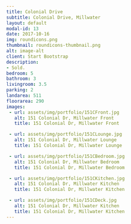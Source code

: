```yaml
---
title: Colonial Drive
subtitle: Colonial Drive, Millwater
layout: default
modal-id: 13
date: 2017-10-16
img: roundicons.png
thumbnail: roundicons-thumbnail.png
alt: image-alt
client: Start Bootstrap
description:
- Sold.
bedroom: 5
bathroom: 3
livingroom: 3.5
parking: 2
landarea: 511
floorarea: 290
images:
 - url: assets/img/portfolio/151CFront.jpg
   alt: 151 Colonial Dr, Millwater Front
   title: 151 Colonial Dr, Millwater Front

 - url: assets/img/portfolio/151CLounge.jpg
   alt: 151 Colonial Dr, Millwater Lounge
   title: 151 Colonial Dr, Millwater Lounge

 - url: assets/img/portfolio/151CBedroom.jpg
   alt: 151 Colonial Dr, Millwater Bedroom
   title: 151 Colonial Dr, Millwater Bedroom

 - url: assets/img/portfolio/151CKitchen.jpg
   alt: 151 Colonial Dr, Millwater Kitchen
   title: 151 Colonial Dr, Millwater Kitchen

 - url: assets/img/portfolio/151CDeck.jpg
   alt: 151 Colonial Dr, Millwater Kitchen
   title: 151 Colonial Dr, Millwater Kitchen
---
```

